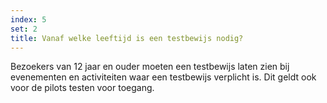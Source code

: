 ```yaml
---
index: 5
set: 2
title: Vanaf welke leeftijd is een testbewijs nodig?
---
```

Bezoekers van 12 jaar en ouder moeten een testbewijs laten zien bij evenementen en activiteiten waar een testbewijs verplicht is. Dit geldt ook voor de pilots testen voor toegang.
